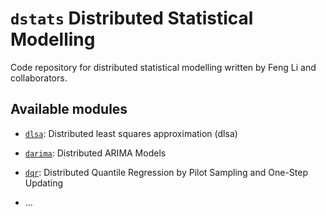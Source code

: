 # `dstats` Distributed Statistical Modelling

Code repository for distributed statistical modelling written by Feng Li and
collaborators.

## Available modules

- [`dlsa`](https://github.com/feng-li/dlsa/): Distributed least squares approximation (dlsa)

- [`darima`](https://github.com/xqnwang/darima/): Distributed ARIMA Models

- [`dqr`](https://github.com/feng-li/dqr/): Distributed Quantile Regression by Pilot Sampling and One-Step Updating

- ...
